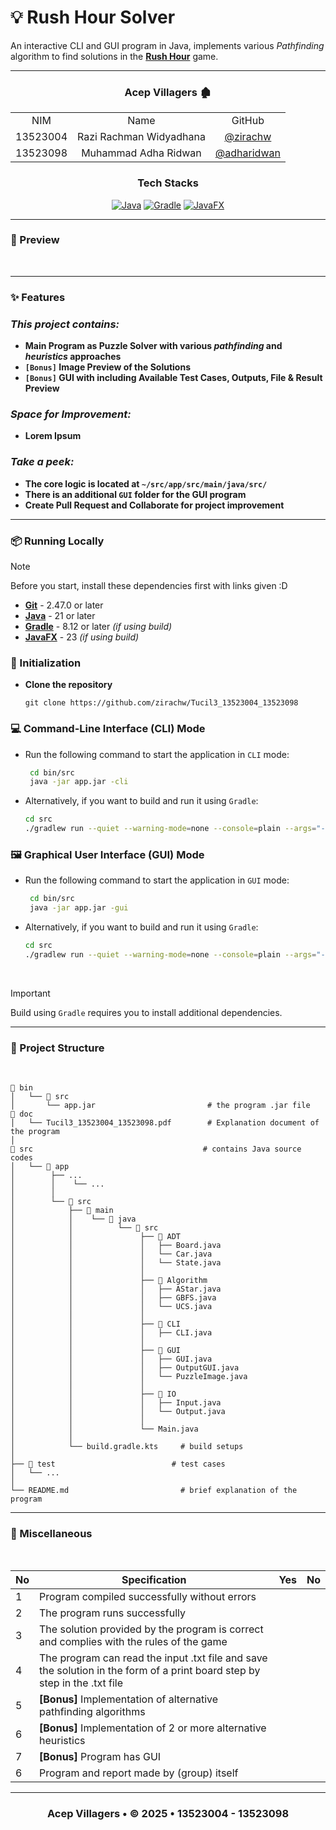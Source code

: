# 💡 Rush Hour Solver
An interactive CLI and GUI program in Java, implements various _Pathfinding_ algorithm to find solutions in the [**Rush Hour**](https://youtu.be/IWigXwmfcNY?t=40) game.

---

<!-- CONTRIBUTOR -->
 <div align="center" id="contributor">
   <strong>
     <h3> Acep Villagers 🏚 </h3>
     <table align="center">
       <tr align="center">
         <td>NIM</td>
         <td>Name</td>
         <td>GitHub</td>
       </tr>
       <tr align="center">
         <td>13523004</td>
         <td>Razi Rachman Widyadhana</td>
         <td><a href="https://github.com/zirachw">@zirachw</a></td>
       </tr>
       <tr align="center">
         <td>13523098</td>
         <td>Muhammad Adha Ridwan</td>
         <td><a href="https://github.com/adharidwan">@adharidwan</a></td>
       </tr>
     </table>
   </strong>
 </div>

<div align="center">
  <h3 align="center"> Tech Stacks </h3>

  <p align="center">
    
[![Java](https://img.shields.io/badge/java-%23ED8B00.svg?style=for-the-badge&logo=openjdk&logoColor=white)][Java-url]
[![Gradle](https://img.shields.io/badge/Gradle-02303A.svg?style=for-the-badge&logo=Gradle&logoColor=white)][Gradle-url]
[![JavaFX](https://img.shields.io/badge/javafx-%23FF0000.svg?style=for-the-badge&logo=javafx&logoColor=white)][JavaFX-url]
  
  </p>
</div>

---

### 🔎 Preview

<br>

---

### ✨ Features

### *This project contains:*

- **Main Program as Puzzle Solver with various _pathfinding_ and _heuristics_ approaches**
- **`[Bonus]` Image Preview of the Solutions**
- **`[Bonus]` GUI with including Available Test Cases, Outputs, File & Result Preview**

### *Space for Improvement:*

- **Lorem Ipsum**

### *Take a peek:*

- **The core logic is located at `~/src/app/src/main/java/src/`**
- **There is an additional `GUI` folder for the GUI program**
- **Create Pull Request and Collaborate for project improvement**

---

### ️📦 Running Locally

> [!NOTE]  
> Before you start, install these dependencies first with links given :D
> - [**Git**](Git-url) - 2.47.0 or later
> - [**Java**](Java-url) - 21 or later
> - [**Gradle**](Gradle-url) - 8.12 or later *(if using build)*
> - [**JavaFX**](JavaFX-url) - 23 *(if using build)*

### 🔧 Initialization

- **Clone the repository**

  ```
  git clone https://github.com/zirachw/Tucil3_13523004_13523098
  ```
  
### 💻 Command-Line Interface (CLI) Mode

- Run the following command to start the application in `CLI` mode:

  ```bash
   cd bin/src
   java -jar app.jar -cli
   ```
  
- Alternatively, if you want to build and run it using `Gradle`:
   ```bash
   cd src
   ./gradlew run --quiet --warning-mode=none --console=plain --args="-cli"
   ```

### 🖼 Graphical User Interface (GUI) Mode

- Run the following command to start the application in `GUI` mode:

  ```bash
   cd bin/src
   java -jar app.jar -gui
   ```
  
- Alternatively, if you want to build and run it using `Gradle`:
   ```bash
   cd src
   ./gradlew run --quiet --warning-mode=none --console=plain --args="-gui"
   ```
   
<br>

> [!IMPORTANT]  
>
> Build using `Gradle` requires you to install additional dependencies.

---

### 🔧 Project Structure

<br> 

```
📂 bin          
│   └── 📂 src
│       └── app.jar                         # the program .jar file
📂 doc          
│   └── Tucil3_13523004_13523098.pdf        # Explanation document of the program
│                       
📂 src                                      # contains Java source codes
│   └── 📂 app    
│        ├── ...
│        │    └── ...
│        │
│        └── 📂 src
│            ├── 📂 main
│            │    └── 📂 java
│            │          └── 📂 src
│            │               ├── 📂 ADT
│            │               │   ├── Board.java
│            │               │   └── Car.java
│            │               │   └── State.java
│            │               │
│            │               ├── 📂 Algorithm
│            │               │   ├── AStar.java
│            │               │   ├── GBFS.java
│            │               │   └── UCS.java
│            │               │
│            │               ├── 📂 CLI
│            │               │   ├── CLI.java
│            │               │
│            │               ├── 📂 GUI
│            │               │   ├── GUI.java
│            │               │   ├── OutputGUI.java
│            │               │   └── PuzzleImage.java
│            │               │
│            │               ├── 📂 IO
│            │               │   ├── Input.java
│            │               │   └── Output.java
│            │               │
│            │               └── Main.java
│            │
│            └── build.gradle.kts     # build setups
│                       
├── 📂 test                          # test cases
│   └── ...
│
└── README.md                         # brief explanation of the program

```

---
### 📃 Miscellaneous

<br>

<div>
 
| No | Specification | Yes | No |
| --- | --- | --- | --- |
| 1 | Program compiled successfully without errors | | |
| 2 | The program runs successfully | | |
| 3 | The solution provided by the program is correct and complies with the rules of the game | | |
| 4 | The program can read the input .txt file and save the solution in the form of a print board step by step in the .txt file | | |
| 5 | **[Bonus]** Implementation of alternative pathfinding algorithms | | |
| 6 | **[Bonus]** Implementation of 2 or more alternative heuristics | | |
| 7 | **[Bonus]** Program has GUI | | |
| 6 | Program and report made by (group) itself | | |

</div>

---

<h3 align="center">
Acep Villagers • © 2025 • 13523004 - 13523098
</h3>

<!-- MARKDOWN LINKS & IMAGES -->
[Java-url]: https://www.java.com/en/
[Gradle-url]: https://gradle.org/
[JavaFX-url]: https://openjfx.io/
[Git-url]: https://git-scm.com/
